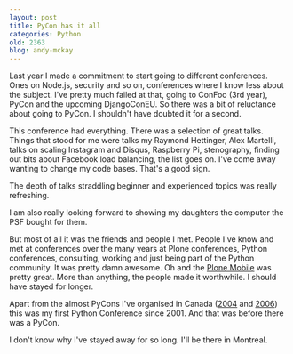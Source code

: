 ```yaml
---
layout: post
title: PyCon has it all
categories: Python
old: 2363
blog: andy-mckay
---
```

<p>Last year I made a commitment to start going to different conferences. Ones on Node.js, security and so on, conferences where I know less about the subject. I've pretty much failed at that, going to ConFoo (3rd year), PyCon and the upcoming DjangoConEU. So there was a bit of reluctance about going to PyCon. I shouldn't have doubted it for a second.</p>

<p>This conference had everything. There was a selection of great talks. Things that stood for me were talks my Raymond Hettinger, Alex Martelli, talks on scaling Instagram and Disqus, Raspberry Pi, stenography, finding out bits about Facebook load balancing, the list goes on. I've come away wanting to change my code bases. That's a good sign.</p>

<p>The depth of talks straddling beginner and experienced topics was really refreshing.</p>

<p>I am also really looking forward to showing my daughters the computer the PSF bought for them.</p>

<p>But most of all it was the friends and people I met. People I've know and met at conferences over the many years at Plone conferences, Python conferences, consulting, working and just being part of the Python community. It was pretty damn awesome. Oh and the <a href="http://twitter.com/plonemobile">Plone Mobile</a> was pretty great. More than anything, the people made it worthwhile. I should have stayed for longer.</p>

<p>Apart from the almost PyCons I've organised in Canada (<a href="http://mail.python.org/pipermail/python-announce-list/2004-July/003273.html">2004</a> and <a href="http://blog.ascher.ca/2006/06/26/vancouver-python-conference/">2006</a>) this was my first Python Conference since 2001. And that was before there was a PyCon.</p>

<p>I don't know why I've stayed away for so long. I'll be there in Montreal.</p>
